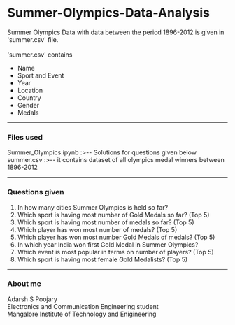 # Summer-Olympics-Data-Analysis
Summer Olympics Data  with data between the period 1896-2012 is given in 'summer.csv' file. <br/><br/>
'summer.csv' contains
* Name
* Sport and Event
* Year
* Location
* Country 
* Gender
* Medals
<hr>

### Files used
Summer_Olympics.ipynb :>-- Solutions for questions given below <br/>
summer.csv :>--  it contains dataset of all olympics medal winners between 1896-2012 <hr>

### Questions given
1. In how many cities Summer Olympics is held so far? <br/>
2. Which sport is having most number of Gold Medals so far? (Top 5) <br/>
3. Which sport is having most number of medals so far? (Top 5) <br/>
4. Which player has won most number of medals? (Top 5) <br/>
5. Which player has won most number Gold Medals of medals? (Top 5) <br/>
6. In which year India won first Gold Medal in Summer Olympics? <br/>
7. Which event is most popular in terms on number of players? (Top 5) <br/>
8. Which sport is having most female Gold Medalists? (Top 5) <br/>
 <hr>

### About me
Adarsh S Poojary<br/>
Electronics and Communication Engineering student<br/>
Mangalore Institute of Technology and Enigineering <br/>
